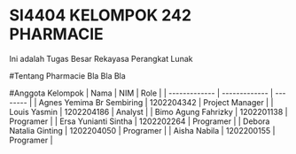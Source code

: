 # SI4404 KELOMPOK 242 PHARMACIE
Ini adalah Tugas Besar Rekayasa Perangkat Lunak

#Tentang Pharmacie
Bla Bla Bla

#Anggota Kelompok
| Nama     | NIM      | Role     |
| ------------- | ------------- | -------- |
| Agnes Yemima Br Sembiring          | 1202204342         | Project Manager  |
| Louis Yasmin          | 1202204186       | Analyst  |
| Bimo Agung Fahrizky         | 1202201138         | Programer  |
| Ersa Yunianti Sintha            | 1202202264         | Programer  |
| Debora Natalia Ginting          | 1202204050         | Programer  |
| Aisha Nabila          | 1202200155         | Programer  |
